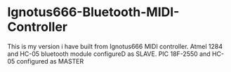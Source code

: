 # Ignotus666-Bluetooth-MIDI-Controller
This is my version i have built from Ignotus666 MIDI controller. Atmel 1284 and HC-05 bluetooth module configureD as SLAVE. PIC 18F-2550 and HC-05 configured as MASTER
